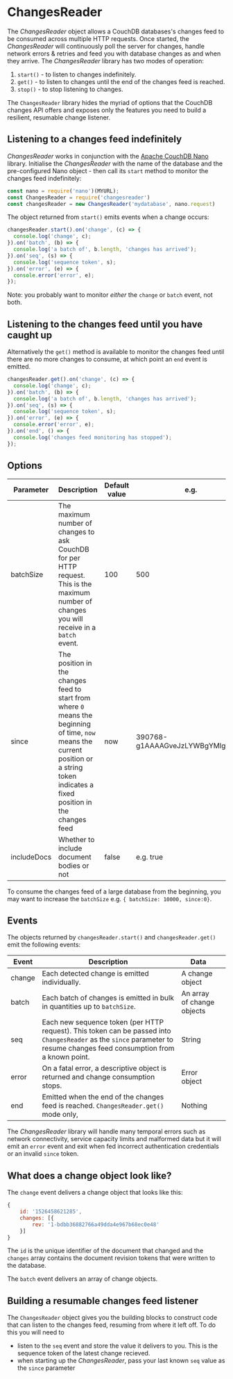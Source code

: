 # ChangesReader

The *ChangesReader* object allows a CouchDB databases's changes feed to be consumed across multiple HTTP requests. Once started, the *ChangesReader* will continuously poll the server for changes, handle network errors & retries and feed you with database changes as and when they arrive. The *ChangesReader* library has two modes of operation:

1. `start()` - to listen to changes indefinitely.
2. `get()` - to listen to changes until the end of the changes feed is reached.
3. `stop()` - to stop listening to changes.

The `ChangesReader` library hides the myriad of options that the CouchDB changes API offers and exposes only the features you need to build a resilient, resumable change listener.

## Listening to a changes feed indefinitely

*ChangesReader* works in conjunction with the [Apache CouchDB Nano](https://www.npmjs.com/package/nano) library. Initialise the *ChangesReader* with the name of the database and the pre-configured Nano object - then call its `start` method to monitor the changes feed indefinitely:

```js
const nano = require('nano')(MYURL);
const ChangesReader = require('changesreader')
const changesReader = new ChangesReader('mydatabase', nano.request)
```

The object returned from `start()` emits events when a change occurs:

```js
changesReader.start().on('change', (c) => {
  console.log('change', c);
}).on('batch', (b) => {
  console.log('a batch of', b.length, 'changes has arrived');
}).on('seq', (s) => {
  console.log('sequence token', s);
}).on('error', (e) => {
  console.error('error', e);
});
```

Note: you probably want to monitor *either* the `change` or `batch` event, not both.

## Listening to the changes feed until you have caught up

Alternatively the `get()` method is available to monitor the changes feed until there are no more changes to consume, at which point an `end` event is emitted.

```js
changesReader.get().on('change', (c) => {
  console.log('change', c);
}).on('batch', (b) => {
  console.log('a batch of', b.length, 'changes has arrived');
}).on('seq', (s) => {
  console.log('sequence token', s);
}).on('error', (e) => {
  console.error('error', e);
}).on('end', () => {
  console.log('changes feed monitoring has stopped');
});
```

## Options

| Parameter | Description                                                                                                                                                                             | Default value | e.g.                            |   |
|-----------|-----------------------------------------------------------------------------------------------------------------------------------------------------------------------------------------|---------------|---------------------------------|---|
| batchSize | The maximum number of changes to ask CouchDB for per HTTP request. This is the maximum number of changes you will receive in a `batch` event. | 100           | 500                             |   |
| since     | The position in the changes feed to start from where `0` means the beginning of time, `now` means the current position or a string token indicates a fixed position in the changes feed | now           | 390768-g1AAAAGveJzLYWBgYMlgTmGQ |   |
| includeDocs | Whether to include document bodies or not | false | e.g. true |

To consume the changes feed of a large database from the beginning, you may want to increase the `batchSize` e.g. `{ batchSize: 10000, since:0}`. 

## Events

The objects returned by `changesReader.start()` and `changesReader.get()` emit the following events:

| Event  | Description                                                                                                                                                               | Data                       |   |
|--------|---------------------------------------------------------------------------------------------------------------------------------------------------------------------------|----------------------------|---|
| change | Each detected change is emitted individually.                                                                                                                             | A change object            |   |
| batch  | Each batch of changes is emitted in bulk in quantities up to `batchSize`.                                                                                                                              | An array of change objects |   |
| seq    | Each new sequence token (per HTTP request). This token can be passed into `ChangesReader` as the `since` parameter to resume changes feed consumption from a known point. | String                     |   |
| error  | On a fatal error, a descriptive object is returned and change consumption stops.                                                                                         | Error object               |   |
| end    | Emitted when the end of the changes feed is reached. `ChangesReader.get()` mode only,                                                                                     | Nothing                    |   |

The *ChangesReader* library will handle many temporal errors such as network connectivity, service capacity limits and malformed data but it will emit an `error` event and exit when fed incorrect authentication credentials or an invalid `since` token.

## What does a change object look like?

The `change` event delivers a change object that looks like this:

```js
{
	id: '1526458621285',
	changes: [{
		rev: '1-bdbb36882766a49dda4e967b68ec0e48'
	}]
}
```

The `id` is the unique identifier of the document that changed and the `changes` array contains the document revision tokens that were written to the database.

The `batch` event delivers an array of change objects.

## Building a resumable changes feed listener

The `ChangesReader` object gives you the building blocks to construct code that can listen to the changes feed, resuming from where it left off. To do this you will need to

- listen to the `seq` event and store the value it delivers to you. This is the sequence token of the latest change recieved.
- when starting up the *ChangesReader*, pass your last known `seq` value as the `since` parameter